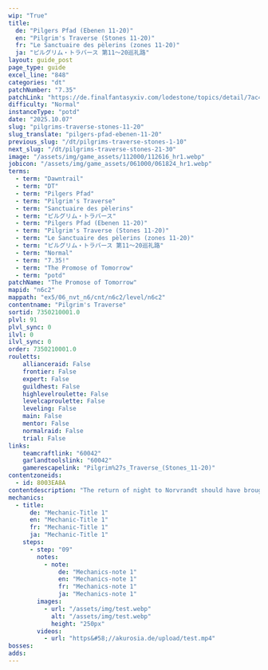 ```yaml
---
wip: "True"
title:
  de: "Pilgers Pfad (Ebenen 11-20)"
  en: "Pilgrim's Traverse (Stones 11-20)"
  fr: "Le Sanctuaire des pèlerins (zones 11-20)"
  ja: "ピルグリム・トラバース 第11～20巡礼路"
layout: guide_post
page_type: guide
excel_line: "848"
categories: "dt"
patchNumber: "7.35"
patchLink: "https://de.finalfantasyxiv.com/lodestone/topics/detail/7ac423a7327836211fb9d13ced01367bdd8e6712"
difficulty: "Normal"
instanceType: "potd"
date: "2025.10.07"
slug: "pilgrims-traverse-stones-11-20"
slug_translate: "pilgers-pfad-ebenen-11-20"
previous_slug: "/dt/pilgrims-traverse-stones-1-10"
next_slug: "/dt/pilgrims-traverse-stones-21-30"
image: "/assets/img/game_assets/112000/112616_hr1.webp"
jobicon: "/assets/img/game_assets/061000/061824_hr1.webp"
terms:
  - term: "Dawntrail"
  - term: "DT"
  - term: "Pilgers Pfad"
  - term: "Pilgrim's Traverse"
  - term: "Sanctuaire des pèlerins"
  - term: "ピルグリム・トラバース"
  - term: "Pilgers Pfad (Ebenen 11-20)"
  - term: "Pilgrim's Traverse (Stones 11-20)"
  - term: "Le Sanctuaire des pèlerins (zones 11-20)"
  - term: "ピルグリム・トラバース 第11～20巡礼路"
  - term: "Normal"
  - term: "7.35!"
  - term: "The Promose of Tomorrow"
  - term: "potd"
patchName: "The Promose of Tomorrow"
mapid: "n6c2"
mappath: "ex5/06_nvt_n6/cnt/n6c2/level/n6c2"
contentname: "Pilgrim's Traverse"
sortid: 7350210001.0
plvl: 91
plvl_sync: 0
ilvl: 0
ilvl_sync: 0
order: 7350210001.0
rouletts:
    allianceraid: False
    frontier: False
    expert: False
    guildhest: False
    highlevelroulette: False
    levelcaproulette: False
    leveling: False
    main: False
    mentor: False
    normalraid: False
    trial: False
links:
    teamcraftlink: "60042"
    garlandtoolslink: "60042"
    gamerescapelink: "Pilgrim%27s_Traverse_(Stones_11-20)"
contentzoneids:
  - id: 8003EA8A
contentdescription: "The return of night to Norvrandt should have brought peaceful slumber to the Church of the First Light, but within its ruined chapels crawls an uneasy horde of sin eaters. With the aid of the faerie king, you must venture down the pilgrim road to attend an unlikely funeral and grant eternal rest to all who yet yearn for oblivion."
mechanics:
  - title:
      de: "Mechanic-Title 1"
      en: "Mechanic-Title 1"
      fr: "Mechanic-Title 1"
      ja: "Mechanic-Title 1"
    steps:
      - step: "09"
        notes:
          - note:
              de: "Mechanics-note 1"
              en: "Mechanics-note 1"
              fr: "Mechanics-note 1"
              ja: "Mechanics-note 1"
        images:
          - url: "/assets/img/test.webp"
            alt: "/assets/img/test.webp"
            height: "250px"
        videos:
          - url: "https&#58;//akurosia.de/upload/test.mp4"
bosses:
adds:
---
```

